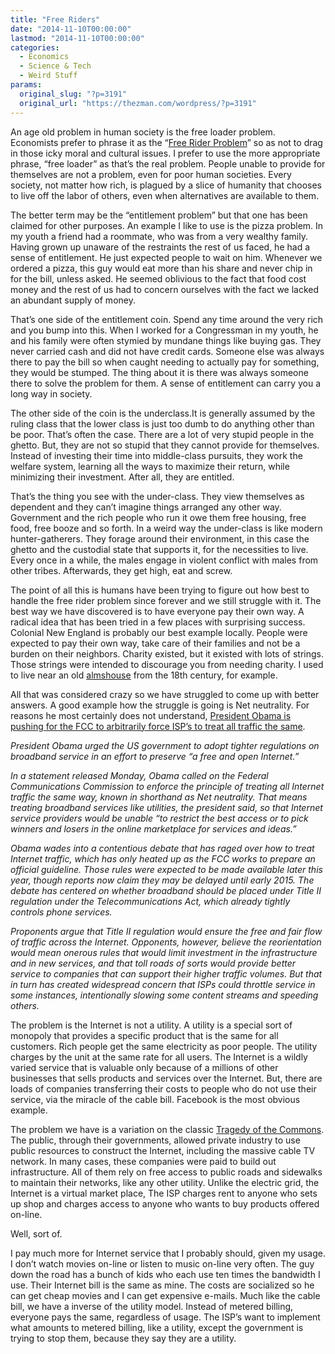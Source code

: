 ```yaml
---
title: "Free Riders"
date: "2014-11-10T00:00:00"
lastmod: "2014-11-10T00:00:00"
categories:
  - Economics
  - Science & Tech
  - Weird Stuff
params:
  original_slug: "?p=3191"
  original_url: "https://thezman.com/wordpress/?p=3191"
---
```


An age old problem in human society is the free loader problem.
Economists prefer to phrase it as the
“<a href="http://en.wikipedia.org/wiki/Free_rider_problem" rel="noopener"
target="_blank">Free Rider Problem</a>” so as not to drag in those icky
moral and cultural issues. I prefer to use the more appropriate phrase,
“free loader” as that’s the real problem. People unable to provide for
themselves are not a problem, even for poor human societies. Every
society, not matter how rich, is plagued by a slice of humanity that
chooses to live off the labor of others, even when alternatives are
available to them.

The better term may be the “entitlement problem” but that one has been
claimed for other purposes. An example I like to use is the pizza
problem. In my youth a friend had a roommate, who was from a very
wealthy family. Having grown up unaware of the restraints the rest of us
faced, he had a sense of entitlement. He just expected people to wait on
him. Whenever we ordered a pizza, this guy would eat more than his share
and never chip in for the bill, unless asked. He seemed oblivious to the
fact that food cost money and the rest of us had to concern ourselves
with the fact we lacked an abundant supply of money.

That’s one side of the entitlement coin. Spend any time around the very
rich and you bump into this. When I worked for a Congressman in my
youth, he and his family were often stymied by mundane things like
buying gas. They never carried cash and did not have credit cards.
Someone else was always there to pay the bill so when caught needing to
actually pay for something, they would be stumped. The thing about it is
there was always someone there to solve the problem for them. A sense of
entitlement can carry you a long way in society.

The other side of the coin is the underclass.It is generally assumed by
the ruling class that the lower class is just too dumb to do anything
other than be poor. That’s often the case. There are a lot of very
stupid people in the ghetto. But, they are not so stupid that they
cannot provide for themselves. Instead of investing their time into
middle-class pursuits, they work the welfare system, learning all the
ways to maximize their return, while minimizing their investment. After
all, they are entitled.

That’s the thing you see with the under-class. They view themselves as
dependent and they can’t imagine things arranged any other way.
Government and the rich people who run it owe them free housing, free
food, free booze and so forth. In a weird way the under-class is like
modern hunter-gatherers. They forage around their environment, in this
case the ghetto and the custodial state that supports it, for the
necessities to live. Every once in a while, the males engage in violent
conflict with males from other tribes. Afterwards, they get high, eat
and screw.

The point of all this is humans have been trying to figure out how best
to handle the free rider problem since forever and we still struggle
with it. The best way we have discovered is to have everyone pay their
own way. A radical idea that has been tried in a few places with
surprising success. Colonial New England is probably our best example
locally. People were expected to pay their own way, take care of their
families and not be a burden on their neighbors. Charity existed, but it
existed with lots of strings. Those strings were intended to discourage
you from needing charity. I used to live near an old
<a href="http://en.wikipedia.org/wiki/Almshouse#United_States"
rel="noopener" target="_blank">almshouse</a> from the 18th century, for
example.

All that was considered crazy so we have struggled to come up with
better answers. A good example how the struggle is going is Net
neutrality. For reasons he most certainly does not understand, <a
href="http://www.cnet.com/news/president-obama-calls-on-fcc-to-keep-internet-free-and-open/"
rel="noopener" target="_blank">President Obama is pushing for the FCC to
arbitrarily force ISP’s to treat all traffic the same</a>.

*President Obama urged the US government to adopt tighter regulations on
broadband service in an effort to preserve “a free and open Internet.”*

*In a statement released Monday, Obama called on the Federal
Communications Commission to enforce the principle of treating all
Internet traffic the same way, known in shorthand as Net neutrality.
That means treating broadband services like utilities, the president
said, so that Internet service providers would be unable “to restrict
the best access or to pick winners and losers in the online marketplace
for services and ideas.”*

*Obama wades into a contentious debate that has raged over how to treat
Internet traffic, which has only heated up as the FCC works to prepare
an official guideline. Those rules were expected to be made available
later this year, though reports now claim they may be delayed until
early 2015. The debate has centered on whether broadband should be
placed under Title II regulation under the Telecommunications Act, which
already tightly controls phone services.*

*Proponents argue that Title II regulation would ensure the free and
fair flow of traffic across the Internet. Opponents, however, believe
the reorientation would mean onerous rules that would limit investment
in the infrastructure and in new services, and that toll roads of sorts
would provide better service to companies that can support their higher
traffic volumes. But that in turn has created widespread concern that
ISPs could throttle service in some instances, intentionally slowing
some content streams and speeding others.*

The problem is the Internet is not a utility. A utility is a special
sort of monopoly that provides a specific product that is the same for
all customers. Rich people get the same electricity as poor people. The
utility charges by the unit at the same rate for all users. The Internet
is a wildly varied service that is valuable only because of a millions
of other businesses that sells products and services over the Internet.
But, there are loads of companies transferring their costs to people who
do not use their service, via the miracle of the cable bill. Facebook is
the most obvious example.

The problem we have is a variation on the classic
<a href="http://en.wikipedia.org/wiki/Tragedy_of_the_commons"
rel="noopener" target="_blank">Tragedy of the Commons</a>. The public,
through their governments, allowed private industry to use public
resources to construct the Internet, including the massive cable TV
network. In many cases, these companies were paid to build out
infrastructure. All of them rely on free access to public roads and
sidewalks to maintain their networks, like any other utility. Unlike the
electric grid, the Internet is a virtual market place, The ISP charges
rent to anyone who sets up shop and charges access to anyone who wants
to buy products offered on-line.

Well, sort of.

I pay much more for Internet service that I probably should, given my
usage. I don’t watch movies on-line or listen to music on-line very
often. The guy down the road has a bunch of kids who each use ten times
the bandwidth I use. Their Internet bill is the same as mine. The costs
are socialized so he can get cheap movies and I can get expensive
e-mails. Much like the cable bill, we have a inverse of the utility
model. Instead of metered billing, everyone pays the same, regardless of
usage. The ISP’s want to implement what amounts to metered billing, like
a utility, except the government is trying to stop them, because they
say they are a utility.
